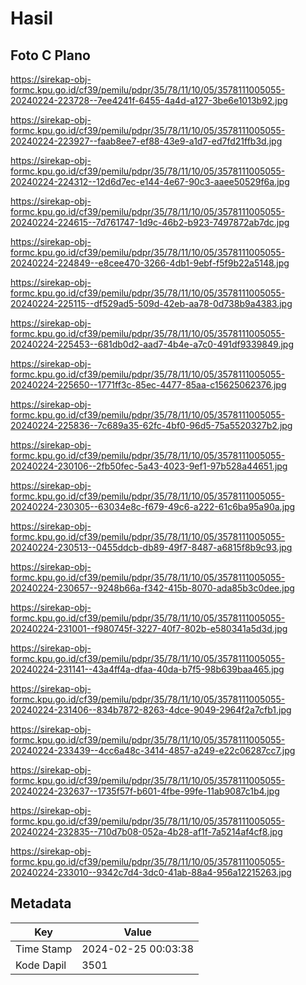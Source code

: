 # Hasil

## Foto C Plano

https://sirekap-obj-formc.kpu.go.id/cf39/pemilu/pdpr/35/78/11/10/05/3578111005055-20240224-223728--7ee4241f-6455-4a4d-a127-3be6e1013b92.jpg

https://sirekap-obj-formc.kpu.go.id/cf39/pemilu/pdpr/35/78/11/10/05/3578111005055-20240224-223927--faab8ee7-ef88-43e9-a1d7-ed7fd21ffb3d.jpg

https://sirekap-obj-formc.kpu.go.id/cf39/pemilu/pdpr/35/78/11/10/05/3578111005055-20240224-224312--12d6d7ec-e144-4e67-90c3-aaee50529f6a.jpg

https://sirekap-obj-formc.kpu.go.id/cf39/pemilu/pdpr/35/78/11/10/05/3578111005055-20240224-224615--7d761747-1d9c-46b2-b923-7497872ab7dc.jpg

https://sirekap-obj-formc.kpu.go.id/cf39/pemilu/pdpr/35/78/11/10/05/3578111005055-20240224-224849--e8cee470-3266-4db1-9ebf-f5f9b22a5148.jpg

https://sirekap-obj-formc.kpu.go.id/cf39/pemilu/pdpr/35/78/11/10/05/3578111005055-20240224-225115--df529ad5-509d-42eb-aa78-0d738b9a4383.jpg

https://sirekap-obj-formc.kpu.go.id/cf39/pemilu/pdpr/35/78/11/10/05/3578111005055-20240224-225453--681db0d2-aad7-4b4e-a7c0-491df9339849.jpg

https://sirekap-obj-formc.kpu.go.id/cf39/pemilu/pdpr/35/78/11/10/05/3578111005055-20240224-225650--1771ff3c-85ec-4477-85aa-c15625062376.jpg

https://sirekap-obj-formc.kpu.go.id/cf39/pemilu/pdpr/35/78/11/10/05/3578111005055-20240224-225836--7c689a35-62fc-4bf0-96d5-75a5520327b2.jpg

https://sirekap-obj-formc.kpu.go.id/cf39/pemilu/pdpr/35/78/11/10/05/3578111005055-20240224-230106--2fb50fec-5a43-4023-9ef1-97b528a44651.jpg

https://sirekap-obj-formc.kpu.go.id/cf39/pemilu/pdpr/35/78/11/10/05/3578111005055-20240224-230305--63034e8c-f679-49c6-a222-61c6ba95a90a.jpg

https://sirekap-obj-formc.kpu.go.id/cf39/pemilu/pdpr/35/78/11/10/05/3578111005055-20240224-230513--0455ddcb-db89-49f7-8487-a6815f8b9c93.jpg

https://sirekap-obj-formc.kpu.go.id/cf39/pemilu/pdpr/35/78/11/10/05/3578111005055-20240224-230657--9248b66a-f342-415b-8070-ada85b3c0dee.jpg

https://sirekap-obj-formc.kpu.go.id/cf39/pemilu/pdpr/35/78/11/10/05/3578111005055-20240224-231001--f980745f-3227-40f7-802b-e580341a5d3d.jpg

https://sirekap-obj-formc.kpu.go.id/cf39/pemilu/pdpr/35/78/11/10/05/3578111005055-20240224-231141--43a4ff4a-dfaa-40da-b7f5-98b639baa465.jpg

https://sirekap-obj-formc.kpu.go.id/cf39/pemilu/pdpr/35/78/11/10/05/3578111005055-20240224-231406--834b7872-8263-4dce-9049-2964f2a7cfb1.jpg

https://sirekap-obj-formc.kpu.go.id/cf39/pemilu/pdpr/35/78/11/10/05/3578111005055-20240224-233439--4cc6a48c-3414-4857-a249-e22c06287cc7.jpg

https://sirekap-obj-formc.kpu.go.id/cf39/pemilu/pdpr/35/78/11/10/05/3578111005055-20240224-232637--1735f57f-b601-4fbe-99fe-11ab9087c1b4.jpg

https://sirekap-obj-formc.kpu.go.id/cf39/pemilu/pdpr/35/78/11/10/05/3578111005055-20240224-232835--710d7b08-052a-4b28-af1f-7a5214af4cf8.jpg

https://sirekap-obj-formc.kpu.go.id/cf39/pemilu/pdpr/35/78/11/10/05/3578111005055-20240224-233010--9342c7d4-3dc0-41ab-88a4-956a12215263.jpg


## Metadata

| Key        | Value               |
| ---------- | ------------------- |
| Time Stamp | 2024-02-25 00:03:38 |
| Kode Dapil | 3501                |




